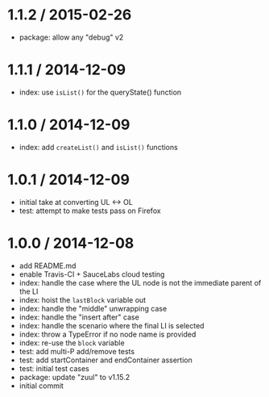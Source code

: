 
1.1.2 / 2015-02-26
==================

  * package: allow any "debug" v2

1.1.1 / 2014-12-09
==================

  * index: use `isList()` for the queryState() function

1.1.0 / 2014-12-09
==================

  * index: add `createList()` and `isList()` functions

1.0.1 / 2014-12-09
==================

  * initial take at converting UL <-> OL
  * test: attempt to make tests pass on Firefox

1.0.0 / 2014-12-08
==================

  * add README.md
  * enable Travis-CI + SauceLabs cloud testing
  * index: handle the case where the UL node is not the immediate parent of the LI
  * index: hoist the `lastBlock` variable out
  * index: handle the "middle" unwrapping case
  * index: handle the "insert after" case
  * index: handle the scenario where the final LI is selected
  * index: throw a TypeError if no node name is provided
  * index: re-use the `block` variable
  * test: add multi-P add/remove tests
  * test: add startContainer and endContainer assertion
  * test: initial test cases
  * package: update "zuul" to v1.15.2
  * initial commit
